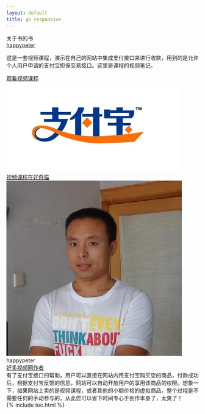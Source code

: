 ```yaml
---
layout: default
title: go responsive
---
```


<section class='book'>
  <div class='wrapper-inside clearfix'>
    <div class='top-large'>
      <div class='book-title'>
        关于书的书
      </div>
      <div class='book-author'>
        <a href="https://github.com/happypeter">happypeter</a>
      </div>
      <p class='book-description'>
        这是一套视频课程，演示在自己的网站中集成支付接口来进行收款，用到的是允许个人用户申请的支付宝担保交易接口。这里是课程的视频笔记。
      </p>
      <a href="http://haoqicat.com/happypeter/zhi-fu-bao-shou-kuan-ji-cheng/" class="read-btn">观看视频课程</a>
    </div>
    <img alt="responsive" class="book-image" src="images/alipay.jpg"/>
  </div>
</section>
<div class="divider">
  <a href="http://haoqicat.com/happypeter/zhi-fu-bao-shou-kuan-ji-cheng/">视频课程在好奇猫</a>
</div>
<div class="reviewers">
  <div class="name-card">
    <img src="images/index/peter.jpg">
    <div class="text">
      <div class="name">
       happypeter
      </div>
      <div class="job-title"><a href="http://haoduoshipin.com">好多视频网作者</a></div>
      有了支付宝接口的帮助，用户可以直接在网站内用支付宝购买您的商品，付款成功后，根据支付宝反馈的信息，网站可以自动开放用户的享用该商品的权限。想象一下，如果网站上卖的是视频课程，或者其他的小额价格的虚拟商品，整个过程是不需要任何的手动参与的，从此您可以省下时间专心于创作本身了，太爽了！
    </div>
  </div>
</div>
{% include toc.html %}

